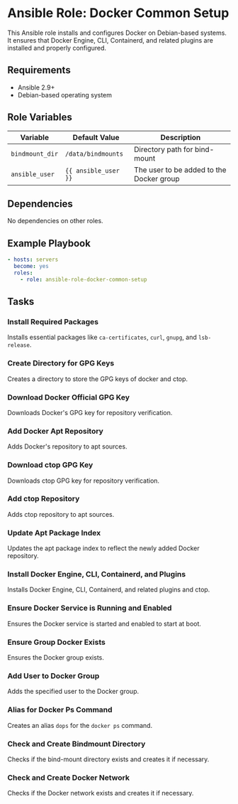 # Ansible Role: Docker Common Setup

This Ansible role installs and configures Docker on Debian-based systems. It ensures that Docker Engine, CLI, Containerd, and related plugins are installed and properly configured.

## Requirements

- Ansible 2.9+
- Debian-based operating system

## Role Variables

| Variable         | Default Value           | Description                                     |
|------------------|-------------------------|-------------------------------------------------|
| `bindmount_dir`  | `/data/bindmounts`    | Directory path for bind-mount                   |
| `ansible_user`   | `{{ ansible_user }}`    | The user to be added to the Docker group        |

## Dependencies

No dependencies on other roles.

## Example Playbook

```yaml
- hosts: servers
  become: yes
  roles:
    - role: ansible-role-docker-common-setup
```

## Tasks

### Install Required Packages
Installs essential packages like `ca-certificates`, `curl`, `gnupg`, and `lsb-release`.

### Create Directory for GPG Keys
Creates a directory to store the GPG keys of docker and ctop.

### Download Docker Official GPG Key
Downloads Docker's GPG key for repository verification.

### Add Docker Apt Repository
Adds Docker's repository to apt sources.

### Download ctop GPG Key
Downloads ctop GPG key for repository verification.

### Add ctop Repository
Adds ctop repository to apt sources.

### Update Apt Package Index
Updates the apt package index to reflect the newly added Docker repository.

### Install Docker Engine, CLI, Containerd, and Plugins
Installs Docker Engine, CLI, Containerd, and related plugins and ctop.

### Ensure Docker Service is Running and Enabled
Ensures the Docker service is started and enabled to start at boot.

### Ensure Group Docker Exists
Ensures the Docker group exists.

### Add User to Docker Group
Adds the specified user to the Docker group.

### Alias for Docker Ps Command
Creates an alias `dops` for the `docker ps` command.

### Check and Create Bindmount Directory
Checks if the bind-mount directory exists and creates it if necessary.

### Check and Create Docker Network
Checks if the Docker network exists and creates it if necessary.